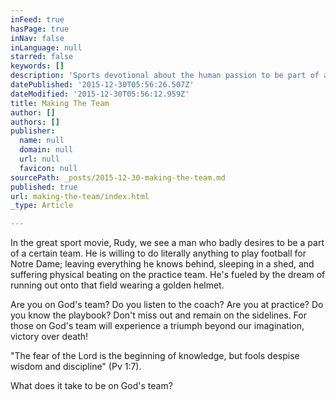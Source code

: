 ```yaml
---
inFeed: true
hasPage: true
inNav: false
inLanguage: null
starred: false
keywords: []
description: 'Sports devotional about the human passion to be part of a team '
datePublished: '2015-12-30T05:56:26.507Z'
dateModified: '2015-12-30T05:56:12.959Z'
title: Making The Team
author: []
authors: []
publisher:
  name: null
  domain: null
  url: null
  favicon: null
sourcePath: _posts/2015-12-30-making-the-team.md
published: true
url: making-the-team/index.html
_type: Article

---
```

In the great sport movie, Rudy, we see a man who
badly desires to be a part of a certain team. He is
willing to do literally anything to play football for
Notre Dame; leaving everything he knows behind,
sleeping in a shed, and suffering physical beating on
the practice team. He's fueled by the dream of running
out onto that field wearing a golden helmet.

Are you on God's team? Do you listen to the coach?
Are you at practice? Do you know the playbook?
Don't miss out and remain on the sidelines. For those
on God's team will experience a triumph beyond our
imagination, victory over death!

"The fear of the Lord is the beginning of knowledge,
but fools despise wisdom and discipline" (Pv 1:7).

What does it take to be on God's team?